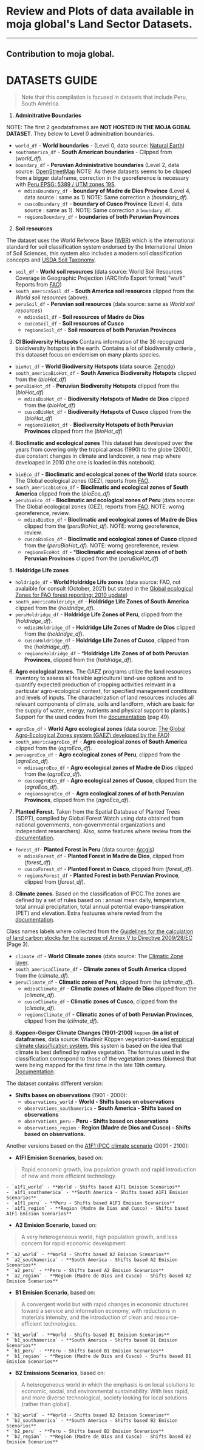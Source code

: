# Review and Plots of data available in moja global's Land Sector Datasets.
---
Contribution to moja global.
---
# **DATASETS GUIDE**

> Note that this compilation is focused in datasets that include Peru, South América.

1. **Adminitrative Boundaries**

  NOTE: The first 2 geodataframes are **NOT HOSTED IN THE MOJA GOBAL DATASET**. They below to Level 0 adminitration boundaries.

  * `world_df` - **World boundaries** - (Level 0, data source: [Natural Earth](https://www.naturalearthdata.com/downloads/110m-cultural-vectors/110m-admin-0-boundary-lines/))
  * `southamerica_df` - **South American boundaries** - Clipped from (*world_df*).
  * `boundary_df` - **Peruvian Administrative boundaries** (Level 2, data source: [OpenStreetMap](https://planet.openstreetmap.org/) NOTE: As these datasets seems to be clipped from a bigger dataframe, correction in the georeference is necessary with [Peru EPSG: 5389 / UTM zones 19S](https://epsg.io/5389).
    * `mdiosBoundary_df` - **boundary of Madre de Dios Province** (Level 4, data source : same as 1) NOTE: Same correction a (*boundary_df*).
    * `cuscoBoundary_df` - **boundary of Cusco Province** (Level 4, data source : same as 1). NOTE: Same correction a `boundary_df`.
    * `regionsBoundary_df` - **boundaries of both Peruvian Provinces**

2. **Soil resources**

  The dataset uses the World Referece Base ([WBR](https://www.fao.org/soils-portal/data-hub/soil-classification/world-reference-base/en/)) which is the international standard for soil classification system endorsed by the International Union of Soil Sciences, this system also includes a modern soil classification concepts and [USDA Soil Taxonomy](https://www.fao.org/soils-portal/data-hub/soil-classification/usda-soil-taxonomy/en/). 

  * `soil_df` - **World soil resources** (data source: World Soil Resources Coverage in Geographic Projection (ARC/Info Export format) "wsrll" Reports from [FAO](https://www.fao.org/soils-portal/data-hub/soil-maps-and-databases/other-global-soil-maps-and-databases/en/))
  * `south_americaSoil_df` - **South America soil resources** clipped from the *World soil resources* (above).
  * `peruSoil_df` - **Peruvian soil resources** (data source: same as *World soil resources*)
    * `mdiosSoil_df` - **Soil resources of Madre de Dios**
    * `cuscoSoil_df` - **Soil resources of Cusco**
    * `regionsSoil_df` - **Soil resources of both Peruvian Provinces**

3. **CI Biodiversity Hotspots** Contains information of the 36 recognzed bioidiversity hotspots in the earth. Contains a lot of biodiversity criteria , this dataaset focus on endemism on many plants species.
  * `bioHot_df` - **World Biodiversity Hotspots** (data source: [Zenodo](https://zenodo.org/record/3261807#.YX9zib_MK03))
  * `south_americaBioHot_df` - **South America Biodiversity Hotspots** clipped from the (*bioHot_df*)
  * `peruBioHot_df` - **Peruvian Biodiversity Hotspots** clipped from the (*bioHot_df*)
    * `mdiosBioHot_df` - **Biodiversity Hotspots of Madre de Dios** clipped from the (*bioHot_df*)
    * `cuscoBioHot_df` - **Biodiversity Hotspots of Cusco** clipped from the (*bioHot_df*)
    * `regionsBioHot_df` - **Biodiversity Hotspots of both Peruvian Provinces** clipped from the (*bioHot_df*)

4. **Bioclimatic and ecological zones**  This dataset has developed over the years from covering only the tropical areas (1990) to the globe (2000), due constant changes in climate and landcover, a new map where develoaped in 2010 (the one is loaded in this notebook).

  * `bioEco_df` - **Bioclimatic and ecological zones of the World** (data source: The Global ecological zones (GEZ), reports from [FAO](https://data.apps.fao.org/map/catalog/srv/eng/catalog.search?id=47105&fname=gez2010.zip&access=private#/metadata/2fb209d0-fd34-4e5e-a3d8-a13c241eb61b).
  * `south_americabioEco_df` - **Bioclimatic and ecological zones of South America** clipped from the (*bioEco_df*)
  * `perubioEco_df` - **Bioclimatic and ecological zones of Peru** (data source: The Global ecological zones (GEZ), reports from [FAO](https://data.apps.fao.org/map/catalog/srv/eng/catalog.search?id=47105&fname=gez2010.zip&access=private#/metadata/2fb209d0-fd34-4e5e-a3d8-a13c241eb61b). NOTE: worng georeference, review.
    * `mdiosBioEco_df` - **Bioclimatic and ecological zones of Madre de Dios** clipped from the (*peruBioHot_df*). NOTE: worng georeference, review.
    * `cuscoBioEco_df` - **Bioclimatic and ecological zones of Cusco** clipped from the (*peruBioHot_df*). NOTE: worng georeference, review.
    * `regionsEcoHot_df` - ***Bioclimatic and ecological zones of of both Peruvian Provinces** clipped from the (*peruBioHot_df*)

5. **Holdridge Life zones** 
  * `holdrigde_df` - **World Holdridge Life zones** (data source: FAO, not avalaible for consult (October, 2021) but stated in the [Global ecological Zones for FAO forest reporting: 2010 update](https://www.fao.org/3/ap861e/ap861e00.pdf))
  * `south_americaHoldridge_df` - **Holdridge Life Zones of South America** clipped from the (*holdridge_df*).
  * `peruHoldridge_df` - **Holdridge Life Zones of Peru**, clipped from the (*holdridge_df*).
    * `mdiosHoldridge_df` - **Holdridge Life Zones of Madre de Dios** clipped from the (*holdridge_df*).
    * `cuscoHoldridge_df` - **Holdridge Life Zones of Cusco**, clipped from the (*holdridge_df*).
    * `regionsHoldridge_df` - ***Holdridge Life Zones of of both Peruvian Provinces**, clipped from the (*holdridge_df*).

6. **Agro ecological zones.**  The GAEZ programs utilize the land resources inventory to assess all feasible agricultural land-use options and to quantify expected production of cropping activities relevant in a particular agro-ecological context, for specified management conditions and levels of inputs. The characterization of land resources includes all relevant components of climate, soils and landform, which are basic for the supply of water, energy, nutrients and physical support to plants.) Support for the used codes from the [documentation](https://webarchive.iiasa.ac.at/Research/LUC/GAEZv3.0/docs/GAEZ_User_Guide.pdf) (pag 49).
  * `agroEco_df` - **World Agro ecological zones** (data source: [The Global Agro‐Ecological Zones system (GAEZ) developed by the FAO](https://webarchive.iiasa.ac.at/Research/LUC/GAEZv3.0/))
  * `south_americaagroEco_df` - **Agro ecological zones of South America** clipped from the (*agroEco_df*).
  * `peruagroEco_df` - **Agro ecological zones of Peru**, clipped from the (*agroEco_df*).
    * `mdiosagroEco_df` - **Agro ecological zones of Madre de Dios** clipped from the (*agroEco_df*).
    * `cuscoagroEco_df` - **Agro ecological zones of Cusco**, clipped from the (*agroEco_df*).
    * `regionsagroEco_df` - **Agro ecological zones of of both Peruvian Provinces**, clipped from the (*agroEco_df*).

7. **Planted Forest.** Taken from the Spatial Database of Planted Trees (SDPT), compiled by Global Forest Watch using data obtained from national governments, non-governmental organizations and independent researchers). Also, some features where review from the [documentation](https://www.wri.org/research/spatial-database-planted-trees-sdpt-version-10).
  * `forest_df`- **Planted Forest in Peru** (data source: [Arcgis](https://www.arcgis.com/home/item.html?id=224e00192f6d408fa5147bbfc13b62dd))
    * `mdiosForest_df` - **Planted Forest in Madre de Dios**, clipped from (*forest_df*).
    * `cuscoForest_df` - **Planted Forest in Cusco**, clipped from (*forest_df*).
    * `regionsForest_df` - **Planted Forest in both Peruvian Province**, clipped from (*forest_df*).

8. **Climate zones.** Based on the classification of IPCC.The zones are defined by a set of rules based on : annual mean daily, temperature, total annual precipitation, total annual potential evapo-transpiration (PET) and elevation. Extra featuures where revied from the [documentation](https://maps3.arcgisonline.com/arcgis/rest/services/A-16/Koeppen-Geiger_Observed_and_Predicted_Climate_Shifts/MapServer).
  
  Class names labels where collected from the [Guidelines for the calculation of land carbon stocks for the purpose of Annex V to Directive 2009/28/EC](https://eur-lex.europa.eu/LexUriServ/LexUriServ.do?uri=OJ:L:2010:151:0019:0041:EN:PDF) (Page 3).

  * `climate_df` - **World Climate zones** (data source: The [Climatic Zone layer](https://esdac.jrc.ec.europa.eu/projects/RenewableEnergy/).
  * `south_americaClimate_df` - **Climate zones of South America** clipped from the (*climate_df*).
  * `peruClimate_df` - **Climatic zones of Peru**, clipped from the (*climate_df*).
    * `mdiosClimate_df` - **Climatic zones of Madre de Dios** clipped from the (*climate_df*).
    * `cuscoClimate_df` - **Climatic zones of Cusco**, clipped from the (*climate_df*).
    * `regionsClimate_df` - **Climatic zones of of both Peruvian Provinces**, clipped from the (*climate_df*).

8. **Koppen-Geiger Climate Changes (1901-2100)** `koppen` (**in a list of dataframes**, data source: Wladimir Köppen vegetation-based [empirical climate classification system](https://sos.noaa.gov/catalog/datasets/koppen-geiger-climate-changes-1901-2100/), this system is based on the idea that climate is best defined by native vegetation. The formulas used in the classification correspond to those of the vegetation zones (biomes) that were being mapped for the first time in the late 19th century. [Documentation](https://www.researchgate.net/publication/26640584_Updated_World_Map_of_the_Koppen-Geiger_Climate_Classification).

  The dataset contains different version:
  - **Shifts bases on observations** (1901 - 2000):
    * `observations_world` - **World - Shifts bases on observations** 
    * `observations_southamerica` - **South America - Shifts based on observations**
    * `observations_peru` - **Peru - Shifts based on observations**
    * `observations_region` - **Region (Madre de Dios and Cusco) - Shifts based on observations.**

  Another versions based on the [A1F1 IPCC climate scenario](http://www.ipcc-data.org/observ/ddc_co2.html) (2001 - 2100):
  
  - **A1FI Emision Scenarios**, based on: 
  > Rapid economic growth, low population growth and rapid introduction of new and more efficient technology.

    - `a1f1_world` - **World - Shifts based A1F1 Emision Scenarios**
    - `a1f1_southamerica` - **South America - Shifts based A1F1 Emision Scenarios**
    - `a1f1_peru` - **Peru - Shifts based A1F1 Emision Scenarios**
    - `a1f1_region` - **Region (Madre de Dios and Cusco) - Shifts based A1F1 Emision Scenarios**

  - **A2 Emision Scenario**, based on:
  > A very heterogeneous world, high population growth, and less concern for rapid economic development.

    * `a2_world` - **World - Shifts based A2 Emision Scenarios**
    * `a2_southamerica` - **South America - Shifts based A2 Emision Scenarios**
    * `a2_peru` - **Peru - Shifts based A2 Emision Scenarios**
    * `a2_region` - **Region (Madre de Dios and Cusco) - Shifts based A2 Emision Scenarios**

  - **B1 Emision Scenario**, based on:
  > A convergent world but with rapid changes in economic structures toward a service and information economy, with reductions in materials intensity, and the introduction of clean and resource-efficient technologies.
  
    * `b1_world` - **World - Shifts based B1 Emision Scenarios**
    * `b1_southamerica` - **South America - Shifts based B1 Emision Scenarios**
    * `b1_peru` - **Peru - Shifts based B1 Emision Scenarios**
    * `b1_region` - **Region (Madre de Dios and Cusco) - Shifts based B1 Emision Scenarios** 

  - **B2 Emissions Scenarios**, based on:
  > A heterogeneous world in which the emphasis is on local solutions to economic, social, and environmental sustainability. With less rapid, and more diverse technological, society looking for local solutions (rather than global).

    * `b2_world` - **World - Shifts based B2 Emision Scenarios**
    * `b2_southamerica` - **South America - Shifts based B2 Emision Scenarios**
    * `b2_peru` - **Peru - Shifts based B2 Emision Scenarios**
    * `b2_region` - **Region (Madre de Dios and Cusco) - Shifts based B2 Emision Scenarios** 
